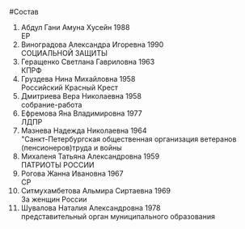 #Состав
1. Абдул Гани Амуна Хусейн 1988   
    ЕР
2. Виноградова Александра Игоревна 1990   
    СОЦИАЛЬНОЙ ЗАЩИТЫ
3. Геращенко Светлана Гавриловна 1963   
    КПРФ
4. Груздева Нина Михайловна 1958   
    Российский Красный Крест
5. Дмитриева Вера Николаевна 1958   
    собрание-работа
6. Ефремова Яна Владимировна 1977   
    ЛДПР
7. Мазнева Надежда Николаевна 1964   
    "Санкт-Петербургская общественная организация ветеранов (пенсионеров)труда и войны
8. Михаленя Татьяна Александровна 1959   
    ПАТРИОТЫ РОССИИ
9. Рогова Жанна Ивановна 1967   
    СР
10. Ситмухамбетова Альмира Сиртаевна 1969   
    За женщин России
11. Шувалова Наталия Александровна 1978   
    представительный орган муниципального образования
